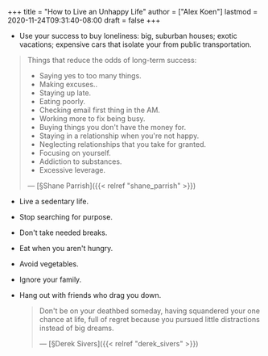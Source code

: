 +++
title = "How to Live an Unhappy Life"
author = ["Alex Koen"]
lastmod = 2020-11-24T09:31:40-08:00
draft = false
+++

-   Use your success to buy loneliness: big, suburban houses; exotic vacations; expensive cars that isolate your from public transportation.

> Things that reduce the odds of long-term success:
>
> -   Saying yes to too many things.
> -   Making excuses..
> -   Staying up late.
> -   Eating poorly.
> -   Checking email first thing in the AM.
> -   Working more to fix being busy.
> -   Buying things you don't have the money for.
> -   Staying in a relationship when you're not happy.
> -   Neglecting relationships that you take for granted.
> -   Focusing on yourself.
> -   Addiction to substances.
> -   Excessive leverage.
>
> — [§Shane Parrish]({{< relref "shane_parrish" >}})

-   Live a sedentary life.
-   Stop searching for purpose.
-   Don't take needed breaks.
-   Eat when you aren't hungry.
-   Avoid vegetables.
-   Ignore your family.
-   Hang out with friends who drag you down.

    > Don't be on your deathbed someday, having squandered your one chance at life, full of regret because you pursued little distractions instead of big dreams.
    >
    > — [§Derek Sivers]({{< relref "derek_sivers" >}})

